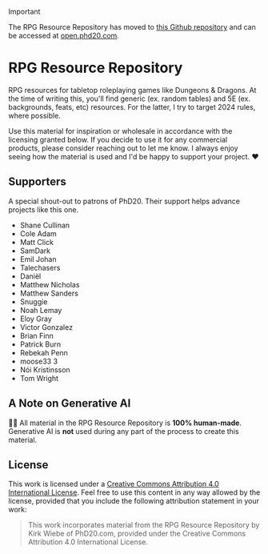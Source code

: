 > [!IMPORTANT]
> The RPG Resource Repository has moved to [this Github repository](https://github.com/phd20/rpg-resource-repository) and can be accessed at [open.phd20.com](https://open.phd20.com).

# RPG Resource Repository

RPG resources for tabletop roleplaying games like Dungeons & Dragons. At the time of writing this, you'll find generic (ex. random tables) and 5E (ex. backgrounds, feats, etc) resources. For the latter, I try to target 2024 rules, where possible. 

Use this material for inspiration or wholesale in accordance with the licensing granted below. If you decide to use it for any commercial products, please consider reaching out to let me know. I always enjoy seeing how the material is used and I'd be happy to support your project. ❤️

## Supporters

A special shout-out to patrons of PhD20. Their support helps advance projects like this one.

- Shane Cullinan
- Cole Adam
- Matt Click
- SamDark
- Emil Johan
- Talechasers
- Daniël
- Matthew Nicholas
- Matthew Sanders
- Snuggie
- Noah Lemay
- Eloy Gray
- Victor Gonzalez
- Brian Finn
- Patrick Burn
- Rebekah Penn
- moose33 3
- Nói Kristinsson
- Tom Wright

## A Note on Generative AI

🚫🤖 All material in the RPG Resource Repository is **100% human-made**. Generative AI is **not** used during any part of the process to create this material. 

## License

This work is licensed under a [Creative Commons Attribution 4.0 International License](https://creativecommons.org/licenses/by/4.0/). Feel free to use this content in any way allowed by the license, provided that you include the following attribution statement in your work:

> This work incorporates material from the RPG Resource Repository by Kirk Wiebe of PhD20.com, provided under the Creative Commons Attribution 4.0 International License.
